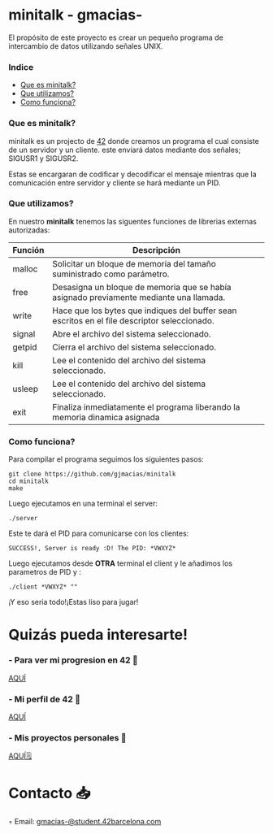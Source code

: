 # minitalk - gmacias-
El propósito de este proyecto es crear un pequeño programa de intercambio de datos utilizando señales UNIX.

### Indice
* [Que es minitalk?](#que-es-minitalk)
* [Que utilizamos?](#que-utilizamos)
* [Como funciona?](#como-funciona)

### Que es minitalk?

minitalk es un projecto de [42][1] donde creamos un programa el cual consiste de un servidor y un cliente. este enviará
datos mediante dos señales; SIGUSR1 y SIGUSR2. 

Estas se encargaran de codificar y decodificar el mensaje mientras que la comunicación entre servidor y cliente se hará mediante un PID.

### Que utilizamos?
En nuestro **minitalk** tenemos  las siguentes funciones de librerias externas autorizadas:

| Función  | Descripción														 			|
|-------|-----------------------------------------------------------------------------------|
| malloc | Solicitar un bloque de memoria del tamaño suministrado como parámetro.     													|
| free | Desasigna un bloque de memoria que se había asignado previamente mediante una llamada. 											|
| write | Hace que los bytes que indiques del buffer sean escritos en el file descriptor seleccionado.								|
| signal |  Abre el archivo del sistema seleccionado.													|
| getpid |  Cierra el archivo del sistema seleccionado.               											|
| kill |  Lee el contenido del archivo del sistema seleccionado.               									|
| usleep |  Lee el contenido del archivo del sistema seleccionado.               									|
| exit | Finaliza inmediatamente el programa liberando la memoria dinamica asignada        |


### Como funciona?

Para compilar el programa seguimos los siguientes pasos:

	git clone https://github.com/gjmacias/minitalk
	cd minitalk
	make
 
Luego ejecutamos en una terminal el server:

	./server
 
Este te dará el PID para comunicarse con los clientes:

	SUCCESS!, Server is ready :D! The PID: *VWXYZ*

 Luego ejecutamos desde **OTRA** terminal el client y le añadimos los parametros de PID y :

	./client *VWXYZ* ""

¡Y eso seria todo!¡Estas liso para jugar!

# Quizás pueda interesarte!

### - Para ver mi progresion en 42 🌠
[AQUÍ](https://github.com/gjmacias/42BCN)

### - Mi perfil de 42 👾
[AQUÍ](https://profile.intra.42.fr/users/gmacias-)

### - Mis proyectos personales 🧐
[AQUÍ🗒️](https://github.com/gjmacias/autoproyectos)

# Contacto 📥

◦ Email: gmacias-@student.42barcelona.com

[1]: https://www.42barcelona.com/ "42 BCN"
